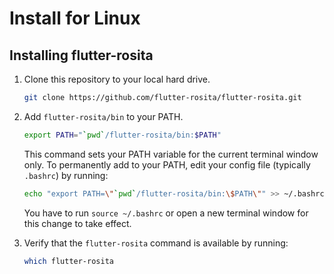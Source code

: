 # Install for Linux

## Installing flutter-rosita

1. Clone this repository to your local hard drive.

   ```sh
   git clone https://github.com/flutter-rosita/flutter-rosita.git
   ```

2. Add `flutter-rosita/bin` to your PATH.

   ```sh
   export PATH="`pwd`/flutter-rosita/bin:$PATH"
   ```

   This command sets your PATH variable for the current terminal window only. To permanently add to your PATH, edit your config file (typically `.bashrc`) by running:

   ```sh
   echo "export PATH=\"`pwd`/flutter-rosita/bin:\$PATH\"" >> ~/.bashrc
   ```

   You have to run `source ~/.bashrc` or open a new terminal window for this change to take effect.

3. Verify that the `flutter-rosita` command is available by running:

   ```sh
   which flutter-rosita
   ```